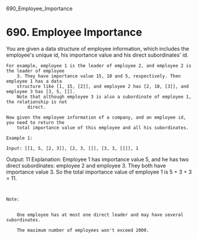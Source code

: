690_Employee_Importance
# 690. Employee Importance

You are given a data structure of employee information, which includes the employee's unique
        id, his importance value and his direct subordinates' id.

    For example, employee 1 is the leader of employee 2, and employee 2 is the leader of employee
        3. They have importance value 15, 10 and 5, respectively. Then employee 1 has a data
        structure like [1, 15, [2]], and employee 2 has [2, 10, [3]], and employee 3 has [3, 5, []].
        Note that although employee 3 is also a subordinate of employee 1, the relationship is not
            direct.

    Now given the employee information of a company, and an employee id, you need to return the
        total importance value of this employee and all his subordinates.

    Example 1:

    Input: [[1, 5, [2, 3]], [2, 3, []], [3, 3, []]], 1
Output: 11
Explanation:
Employee 1 has importance value 5, and he has two direct subordinates: employee 2 and employee 3. They both have importance value 3. So the total importance value of employee 1 is 5 + 3 + 3 = 11.

     

    Note:

    
        One employee has at most one direct leader and may have several subordinates.
        
        The maximum number of employees won't exceed 2000.
